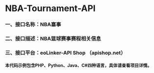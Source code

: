 # NBA-Tournament-API
### 一、接口名称：NBA塞事
### 二、接口描述：NBA篮球赛事赛程相关信息
### 三、接口平台：eoLinker-API Shop （apishop.net）

#### 本代码示例包含PHP、Python、Java、C#四种语言，具体请查看项目详情。
